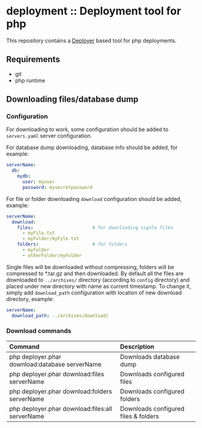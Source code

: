 deployment :: Deployment tool for php
=====================================

This repository contains a [Deployer](https://github.com/deployphp/deployer) based tool for php deployments.

Requirements
------------
*    git
*    php runtime

Downloading files/database dump
-------------------------------

### Configuration

For downloading to work, some configuration should be added to `servers.yaml` server configuration.

For database dump downloading, database info should be added, for example:

```yaml
serverName:
  db:
    mydb:
      user: myuser
      password: mysecretpassword
```

For file or folder downloading `download` configuration should be added, example:

```yaml
serverName:
  download:
    files:                      # for downloading signle files
      - myFile.txt
      - myFolder/myFyle.txt
    folders:                    # for folders
      - myfolder
      - otherFolder/myFolder
```

Single files will be downloaded without compressing, folders will be compressed to *.tar.gz and then downloaded. By default all the files are downloaded to `../archives/` directory (according to `config` directory) and placed under new directory with name as current timestamp. To change it, simply add `download_path` configuration with location of new download directory, example:

```yaml
serverName:
  download_path: ../archives/download/
```

### Download commands

| Command                                           |   Description                         |
|:------------------------------------------------- |:------------------------------------- |
| php deployer.phar download:database serverName    | Downloads database dump               |
| php deployer.phar download:files serverName       | Downloads configured files            |
| php deployer.phar download:folders serverName     | Downloads configured folders          |
| php deployer.phar download:files:all serverName   | Downloads configured files & folders  |